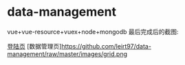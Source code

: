 # data-management
vue+vue-resource+vuex+node+mongodb
最后完成后的截图:

[登陆页](https://github.com/leirt97/data-management/raw/master/images/login.png)
[数据管理页]https://github.com/leirt97/data-management/raw/master/images/grid.png
